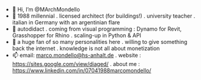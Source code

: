 - 👋 Hi, I’m @MArchMondello 
- 👀 1988 millennial . licensed architect (for buildings!) . university teacher . italian in Germany with an argentinian flare
- 🌱 autodidact . coming from visual programming : Dynamo for Revit, Grasshopper for Rhino . scaling-up in Python & API
- 💞️ a huge fan of so many personalities here . willing to give something back the internet . knowledge is not all about monetization
- 📫 email: marco.mondello@hs-anhalt.de . website : https://sites.google.com/view/diaged/ . about me : https://www.linkedin.com/in/07041988marcomondello/

<!---
MArchMondello/MArchMondello is a ✨ special ✨ repository because its `README.md` (this file) appears on your GitHub profile.
You can click the Preview link to take a look at your changes.
--->

